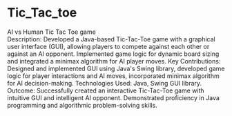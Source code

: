# Tic_Tac_toe
AI vs Human Tic Tac Toe game 
<br>
Description: Developed a Java-based Tic-Tac-Toe game with a graphical user interface (GUI),
allowing players to compete against each other or against an AI opponent. Implemented
game logic for dynamic board sizing and integrated a minimax algorithm for AI player moves.
Key Contributions: Designed and implemented GUI using Java's Swing library, developed
game logic for player interactions and AI moves, incorporated minimax algorithm for AI
decision-making.
Technologies Used: Java, Swing GUI library. Outcome: Successfully created an interactive Tic-Tac-Toe game with intuitive GUI and
intelligent AI opponent. Demonstrated proficiency in Java programming and algorithmic
problem-solving skills.
